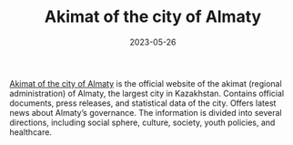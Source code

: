 ﻿---
title: "Akimat of the city of Almaty"
linkTitle: "Akimat of the city of Almaty"
contributor: ["Aizada Arystanbek"]
created: 2022-07-27
countries: ["Kazakhstan"]
category: ["Government"]
tags: ["government", "policy", "documents"]
date_start: []
date_end: []
data_type: ["policy", "news"] 
language: ["Russian", "Kazakh", "English"]
date: 2023-05-26
description: 
  Akimat of the city of Almaty is the official website of the akimat (regional administration) of Almaty, the largest city in Kazakhstan.
---

[Akimat of the city of Almaty](https://www.gov.kz/memleket/entities/almaty?lang=en) is the official website of the akimat (regional administration) of Almaty, the largest city in Kazakhstan. Contains official documents, press releases, and statistical data of the city. Offers latest news about Almaty’s governance. The information is divided into several directions, including social sphere, culture, society, youth policies, and healthcare. 
